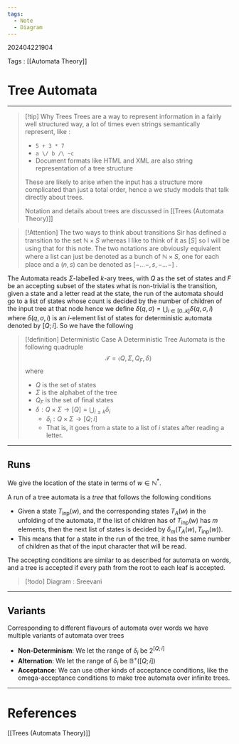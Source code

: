 ```yaml
---
tags:
  - Note
  - Diagram
---
```

202404221904

Tags : [[Automata Theory]]
# Tree Automata
---
>[!tip] Why Trees
>Trees are a way to represent information in a fairly well structured way, a lot of times even strings semantically represent, like : 
>- `5 + 3 * 7`
>- `a \/ b /\ ~c`
>- Document formats like HTML and XML are also string representation of a tree structure
>
>These are likely to arise when the input has a structure more complicated than just a total order, hence a we study models that talk directly about trees.
>
>Notation and details about trees are discussed in [[Trees (Automata Theory)]]

>[!Attention] The two ways to think about transitions
>Sir has defined a transition to the set $\mathbb{N}\times S$ whereas I like to think of it as $[S]$  so I will be using that for this note. The two notations are obviously equivalent where a list can just be denoted as a bunch of $\mathbb{N} \times S$, one for each place and a $(n, s)$ can be denoted as $[-\dots -,s,-\dots -]$ .

The Automata reads $\Sigma$-labelled $k$-ary trees, with $Q$ as the set of states and $F$ be an accepting subset of the states what is non-trivial is the transition, given a state and a letter read at the state, the run of the automata should go to a list of states whose count is decided by the number of children of the input tree at that node hence we define $\delta(q, \sigma) = \bigcup_{i\in [0..k]}\delta(q, \sigma, i)$ where $\delta(q, \sigma, i)$ is an $i$-element list of states for deterministic automata denoted by $[Q; i]$. So we have the following

>[!definition] Deterministic Case
>A Deterministic Tree Automata is the following quadruple
>$$
>\mathcal T = \langle Q, \Sigma, Q_{F}, \delta \rangle
>$$
>where
>- $Q$ is the set of states
>- $\Sigma$ is the alphabet of the tree
>- $Q_{F}$ is the set of final states
>- $\delta : Q \times \Sigma \to [Q] = \bigcup_{i \leq k}\delta_i$
>	- $\delta_{i} : Q \times \Sigma \to [Q; i]$
>	- That is, it goes from a state to a list of $i$ states after reading a letter.

---
## Runs

We give the location of the state in terms of $w\in\mathbb{N}^*$.

A run of a tree automata is a *tree* that follows the following conditions
- Given a state $T_{\text{inp}}(w)$, and the corresponding states $T_A(w)$ in the unfolding of the automata, If the list of children has of $T_{\text{inp}}(w)$ has $m$ elements, then the next list of states is decided by $\delta_m(T_A(w), T_{\text{inp}}(w))$.
- This means that for a state in the run of the tree, it has the same number of children as that of the input character that will be read.

The accepting conditions are similar to as described for automata on words, and a tree is accepted if every path from the root to each leaf is accepted.

>[!todo] Diagram : Sreevani

---
## Variants
Corresponding to different flavours of automata over words we have multiple variants of automata over trees

- **Non-Determinism**: We let the range of $\delta_i$ be $2^{[Q;i]}$ 
- **Alternation**: We let the range of $\delta_i$ be $\mathbb{B}^+([Q;i])$
- **Acceptance**: We can use other kinds of acceptance conditions, like the omega-acceptance conditions to make tree automata over infinite trees. 

---
# References
[[Trees (Automata Theory)]]